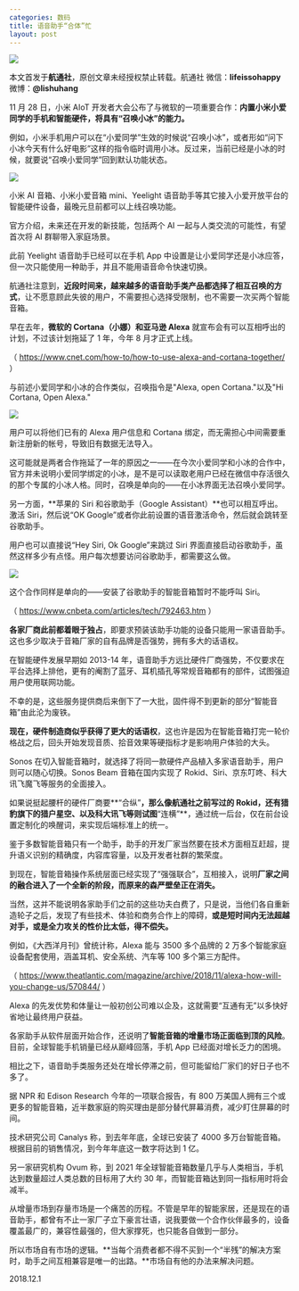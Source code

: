 ```yaml
---
categories: 数码
title: 语音助手“合体”忙
layout: post
---
```


![](https://ws1.sinaimg.cn/large/4b91f9d5ly1fxrmwvpmynj20qo0hpkcc.jpg)

本文首发于**航通社**，原创文章未经授权禁止转载。航通社 微信：**lifeissohappy** 微博：**@lishuhang**

11 月 28 日，小米 AIoT 开发者大会公布了与微软的一项重要合作：**内置小米小爱同学的手机和智能硬件，将具有“召唤小冰”的能力。**

例如，小米手机用户可以在“小爱同学”生效的时候说“召唤小冰”，或者形如“问下小冰今天有什么好电影”这样的指令临时调用小冰。反过来，当前已经是小冰的时候，就要说“召唤小爱同学”回到默认功能状态。

![](https://ws1.sinaimg.cn/large/4b91f9d5ly1fxrmwj4vevj20jg0dcael.jpg)

小米 AI 音箱、小米小爱音箱 mini、Yeelight 语音助手等其它接入小爱开放平台的智能硬件设备，最晚元旦前都可以上线召唤功能。

官方介绍，未来还在开发的新技能，包括两个 AI 一起与人类交流的可能性，有望首次将 AI 群聊带入家庭场景。

此前 Yeelight 语音助手已经可以在手机 App 中设置是让小爱同学还是小冰应答，但一次只能使用一种助手，并且不能用语音命令快速切换。

航通社注意到，**近段时间来，越来越多的语音助手类产品都选择了相互召唤的方式**，让不愿意顾此失彼的用户，不需要担心选择受限制，也不需要一次买两个智能音箱。

早在去年，**微软的 Cortana（小娜）和亚马逊 Alexa** 就宣布会有可以互相呼出的计划，不过该计划拖延了 1 年，今年 8 月才正式上线。

（ https://www.cnet.com/how-to/how-to-use-alexa-and-cortana-together/ ）

与前述小爱同学和小冰的合作类似，召唤指令是"Alexa, open Cortana."以及"Hi Cortana, Open Alexa."

![](https://ws1.sinaimg.cn/large/4b91f9d5ly1fxrmw3ezl4j20jg0dcjvc.jpg)

用户可以将他们已有的 Alexa 用户信息和 Cortana 绑定，而无需担心中间需要重新注册新的帐号，导致旧有数据无法导入。

这可能就是两者合作拖延了一年的原因之一——在今次小爱同学和小冰的合作中，官方并未说明小爱同学绑定的小冰，是不是可以读取老用户已经在微信中存活很久的那个专属的小冰人格。同时，召唤是单向的——在小冰界面无法召唤小爱同学。

另一方面，**苹果的 Siri 和谷歌助手（Google Assistant）**也可以相互呼出。激活 Siri，然后说“OK Google”或者你此前设置的语音激活命令，然后就会跳转至谷歌助手。

用户也可以直接说“Hey Siri, Ok Google”来跳过 Siri 界面直接启动谷歌助手，虽然这样多少有点怪。用户每次想要访问谷歌助手，都需要这么做。

![](https://ws1.sinaimg.cn/large/4b91f9d5ly1fxrmvqgqi2j20jg0dcjv5.jpg)

这个合作同样是单向的——安装了谷歌助手的智能音箱暂时不能呼叫 Siri。

（ https://www.cnbeta.com/articles/tech/792463.htm ）

**各家厂商此前都着眼于独占**，即要求预装该助手功能的设备只能用一家语音助手。这也多少取决于音箱厂家的自有品牌是否强势，拥有多大的话语权。

在智能硬件发展早期如 2013-14 年，语音助手方远比硬件厂商强势，不仅要求在平台选择上排他，更有的阉割了蓝牙、耳机插孔等常规音箱都有的部件，试图强迫用户使用联网功能。

不幸的是，这些服务提供商后来倒下了一大批，固件得不到更新的部分“智能音箱”由此沦为废铁。

**现在，硬件制造商似乎获得了更大的话语权**，这也许是因为在智能音箱打完一轮价格战之后，回头开始发现音质、拾音效果等硬指标才是影响用户体验的大头。

Sonos 在切入智能音箱时，就选择了将同一款硬件产品植入多家语音助手，用户则可以随心切换。Sonos Beam 音箱在国内实现了 Rokid、Siri、京东叮咚、科大讯飞魔飞等服务的全面接入。

如果说挺起腰杆的硬件厂商要**“合纵”**，那么像航通社之前写过的 Rokid，还有猎豹旗下的猎户星空、以及科大讯飞等则试图**“连横”**，通过统一后台，仅在前台设置定制化的唤醒词，来实现后端标准上的统一。

鉴于多数智能音箱只有一个助手，助手的开发厂家当然要在技术方面相互赶超，提升语义识别的精确度，内容库容量，以及开发者社群的繁荣度。

到现在，智能音箱操作系统层面已经实现了“强强联合”，互相接入，说明**厂家之间的融合进入了一个全新的阶段，而原来的森严壁垒正在消失。**

当然，这并不能说明各家助手们之前的这些功夫白费了，只是说，当他们各自重新造轮子之后，发现了有些技术、体验和商务合作上的障碍，**或是短时间内无法超越对手，或是全力攻关的性价比太低，得不偿失。**

例如，《大西洋月刊》曾统计称，Alexa 能与 3500 多个品牌的 2 万多个智能家庭设备配套使用，涵盖耳机、安全系统、汽车等 100 多个第三方配件。

（ https://www.theatlantic.com/magazine/archive/2018/11/alexa-how-will-you-change-us/570844/ ）

Alexa 的先发优势和体量让一般初创公司难以企及，这就需要“互通有无”以多快好省地让最终用户获益。

各家助手从软件层面开始合作，还说明了**智能音箱的增量市场正面临到顶的风险**。目前，全球智能手机销量已经从巅峰回落，手机 App 已经面对增长乏力的困境。

相比之下，语音助手类服务还处在增长停滞之前，但可能留给厂家们的好日子也不多了。

据 NPR 和 Edison Research 今年的一项联合报告，有 800 万美国人拥有三个或更多的智能音箱，近半数家庭的购买理由是部分替代屏幕消费，减少盯住屏幕的时间。

技术研究公司 Canalys 称，到去年年底，全球已安装了 4000 多万台智能音箱。根据目前的销售情况，到今年年底这一数字将达到 1 亿。

另一家研究机构 Ovum 称，到 2021 年全球智能音箱数量几乎与人类相当，手机达到数量超过人类总数的目标用了大约 30 年，而智能音箱达到同一指标用时将会减半。

从增量市场到存量市场是一个痛苦的历程。不管是早年的智能家居，还是现在的语音助手，都曾有不止一家厂子立下豪言壮语，说我要做一个合作伙伴最多的，设备覆盖最广的，兼容性最强的，但大家撑死，也只能各自做到一部分。

所以市场自有市场的逻辑。**当每个消费者都不得不买到一个“半残”的解决方案时，助手之间互相兼容是唯一的出路。**市场自有他的办法来解决问题。

2018.12.1